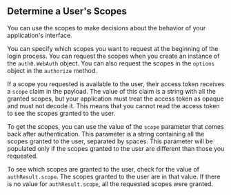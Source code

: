 ## Determine a User's Scopes

You can use the scopes to make decisions about the behavior of your application's interface.

You can specify which scopes you want to request at the beginning of the login process. You can request the scopes when you create an instance of the `auth0.WebAuth` object.  You can also request the scopes in the `options` object in the `authorize` method. 

If a scope you requested is available to the user, their access token receives a `scope` claim in the payload. The value of this claim is a string with all the granted scopes, but your application must treat the access token as opaque and must not decode it. This means that you cannot read the access token to see the scopes granted to the user. 

To get the scopes, you can use the value of the `scope` parameter that comes back after authentication. This parameter is a string containing all the scopes granted to the user, separated by spaces. This parameter will be populated only if the scopes granted to the user are different than those you requested. 

To see which scopes are granted to the user, check for the value of `authResult.scope`. The scopes granted to the user are in that value.
If there is no value for `authResult.scope`, all the requested scopes were granted.

